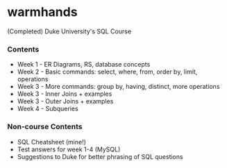 # warmhands

(Completed) Duke University's SQL Course

### Contents 

* Week 1 - ER Diagrams, RS, database concepts
* Week 2 - Basic commands: select, where, from, order by, limit, operations
* Week 3 - More commands: group by, having, distinct, more operations
* Week 3 - Inner Joins + examples
* Week 3 - Outer Joins + examples
* Week 4 - Subqueries 

### Non-course Contents

* SQL Cheatsheet (mine!) 
* Test answers for week 1-4 (MySQL)
* Suggestions to Duke for better phrasing of SQL questions
